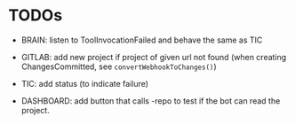 # TODOs

- BRAIN: listen to ToolInvocationFailed and behave the same as TIC

- GITLAB: add new project if project of given url not found (when creating ChangesCommitted, see `convertWebhookToChanges()`)

- TIC: add status (to indicate failure)

- DASHBOARD: add button that calls -repo to test if the bot can read the project.
